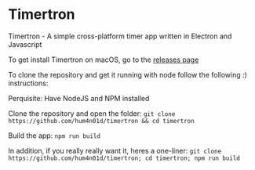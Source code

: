 # Timertron
Timertron - A simple cross-platform timer app written in Electron and Javascript

To get install Timertron on macOS, go to the [releases page](https://github.com/Hum4n01d/Timertron/releases)

To clone the repository and get it running with node follow the following :) instructions:

Perquisite: Have NodeJS and NPM installed

Clone the repository and open the folder:
`git clone https://github.com/hum4n01d/timertron && cd timertron`

Build the app:
`npm run build`

In addition, if you really really want it, heres a one-liner:
`git clone https://github.com/hum4n01d/timertron; cd timertron; npm run build`
